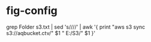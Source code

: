 # fig-config


 grep Folder s3.txt  | sed 's/\///' | awk '{ print "aws s3 sync s3://aqbucket.ctv/" $1 " E:/S3/" $1 }'
